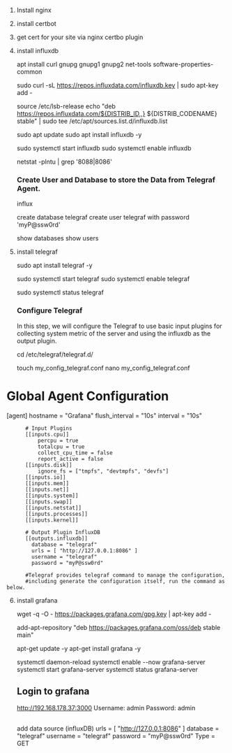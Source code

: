 1) Install nginx
2) install certbot
3) get cert for your site via nginx certbo plugin
4) install influxdb

    apt install curl gnupg gnupg1 gnupg2 net-tools software-properties-common

    sudo curl -sL https://repos.influxdata.com/influxdb.key | sudo apt-key add -

    source /etc/lsb-release
    echo "deb https://repos.influxdata.com/${DISTRIB_ID,,} ${DISTRIB_CODENAME} stable" | sudo tee /etc/apt/sources.list.d/influxdb.list

    sudo apt update
    sudo apt install influxdb -y

    sudo systemctl start influxdb
    sudo systemctl enable influxdb

    netstat -plntu | grep '8088\|8086'
    
    ### Create User and Database to store the Data from Telegraf Agent.
    influx

    create database telegraf
    create user telegraf with password 'myP@ssw0rd'

    show databases
    show users
   
5) install telegraf
   
    sudo apt install telegraf -y

    sudo systemctl start telegraf
    sudo systemctl enable telegraf

    sudo systemctl status telegraf

    ### Configure Telegraf
    In this step, we will configure the Telegraf to use basic input plugins for 
    collecting system metric of the server and using the influxdb as the output plugin.

    cd /etc/telegraf/telegraf.d/

    touch my_config_telegraf.conf
    nano my_config_telegraf.conf
    
# Global Agent Configuration
[agent]
  hostname = "Grafana"
  flush_interval = "10s"
  interval = "10s"


          # Input Plugins
          [[inputs.cpu]]
              percpu = true
              totalcpu = true
              collect_cpu_time = false
              report_active = false
          [[inputs.disk]]
              ignore_fs = ["tmpfs", "devtmpfs", "devfs"]
          [[inputs.io]]
          [[inputs.mem]]
          [[inputs.net]]
          [[inputs.system]]
          [[inputs.swap]]
          [[inputs.netstat]]
          [[inputs.processes]]
          [[inputs.kernel]]

          # Output Plugin InfluxDB
          [[outputs.influxdb]]
            database = "telegraf"
            urls = [ "http://127.0.0.1:8086" ]
            username = "telegraf"
            password = "myP@ssw0rd"

          #Telegraf provides telegraf command to manage the configuration, 
          #including generate the configuration itself, run the command as below.
          
6) install grafana
  

      wget -q -O - https://packages.grafana.com/gpg.key | apt-key add -

      add-apt-repository "deb https://packages.grafana.com/oss/deb stable main"

      apt-get update -y
      apt-get install grafana -y

      systemctl daemon-reload
      systemctl enable --now grafana-server
      systemctl start grafana-server
      systemctl status grafana-server
      
      ## Login to grafana
      http://192.168.178.37:3000
      Username: admin
      Password: admin

      ##
      add data source (influxDB)
        urls = [ "http://127.0.0.1:8086" ]
        database = "telegraf"
        username = "telegraf"
        password = "myP@ssw0rd"
        Type = GET
        
       
